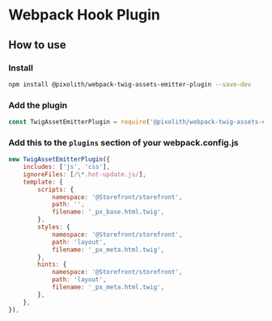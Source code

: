 # Webpack Hook Plugin

## How to use

### Install

```bash
npm install @pixolith/webpack-twig-assets-emitter-plugin --save-dev
```

### Add the plugin

```javascript
const TwigAssetEmitterPlugin = require('@pixolith/webpack-twig-assets-emitter-plugin');
```

### Add this to the `plugins` section of your webpack.config.js

```javascript
new TwigAssetEmitterPlugin({
    includes: ['js', 'css'],
    ignoreFiles: [/\*.hot-update.js/],
    template: {
        scripts: {
            namespace: '@Storefront/storefront',
            path: '',
            filename: '_px_base.html.twig',
        },
        styles: {
            namespace: '@Storefront/storefront',
            path: 'layout',
            filename: '_px_meta.html.twig',
        },
        hints: {
            namespace: '@Storefront/storefront',
            path: 'layout',
            filename: '_px_meta.html.twig',
        },
    },
}),
```
